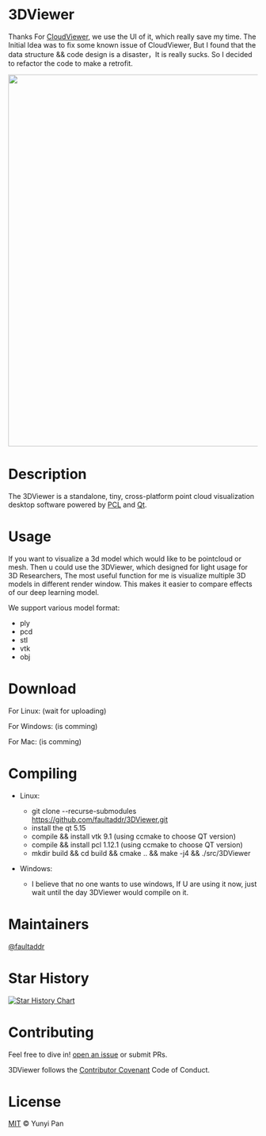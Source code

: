 # 3DViewer
Thanks For [CloudViewer](https://github.com/nightn/CloudViewer), we use the UI of it, which really save my time. The Initial Idea was to fix some known issue of CloudViewer, But I found that the data structure && code design is a disaster，It is really sucks. So I decided to refactor the code to make a retrofit.

<img  src="https://s1.ax1x.com/2022/06/04/XduaBq.png" width="750" align="center" />

# Description
The 3DViewer is a standalone, tiny, cross-platform point cloud visualization desktop software powered by [PCL](https://github.com/PointCloudLibrary/pcl) and [Qt](https://www.qt.io/).

# Usage
If you want to visualize a 3d model which would like to be pointcloud or mesh. Then u could use the 3DViewer, which designed for light usage for 3D Researchers, The most useful function for me is visualize multiple 3D models in different render window. This makes it easier to compare effects of our deep learning model.

We support various model format:
- ply
- pcd
- stl
- vtk
- obj

# Download
For Linux: (wait for uploading)

For Windows: (is comming)

For Mac: (is comming)

# Compiling
- Linux:
    - git clone --recurse-submodules https://github.com/faultaddr/3DViewer.git
    - install the qt 5.15
    - compile && install vtk 9.1 (using ccmake to choose QT version)
    - compile && install pcl 1.12.1 (using ccmake to choose QT version)
    - mkdir build && cd build && cmake .. && make -j4 && ./src/3DViewer

- Windows:
    - I believe that no one wants to use windows, If U are using it now, just wait until the day 3DViewer would compile on it.



# Maintainers

[@faultaddr](https://github.com/faultaddr)

# Star History

[![Star History Chart](https://api.star-history.com/svg?repos=faultaddr/3DViewer&type=Date)](https://star-history.com/#bytebase/star-history&Date)

# Contributing

Feel free to dive in! [open an issue](https://github.com/faultaddr/3DViewer/issues/new) or submit PRs.


3DViewer follows the  [Contributor Covenant](http://contributor-covenant.org/version/1/3/0/) Code of Conduct.


# License

[MIT](LICENSE) © Yunyi Pan
